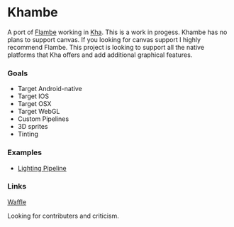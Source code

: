 # Khambe

A port of [Flambe](https://github.com/aduros/flambe/) working in [Kha](https://github.com/KTXSoftware/Kha). This is a work in progess. Khambe has no plans to support canvas. If you looking for canvas support I highly recommend Flambe. This project is looking to support all the native platforms that Kha offers and add additional graphical features.

### Goals
* Target Android-native
* Target IOS
* Target OSX
* Target WebGL
* Custom Pipelines
* 3D sprites
* Tinting

### Examples
* [Lighting Pipeline](https://github.com/sourcreme/khambe-example)

### Links
[Waffle](https://waffle.io/sourcreme/khambe)

Looking for contributers and criticism.
